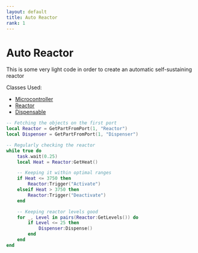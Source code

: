 ```yaml
---
layout: default
title: Auto Reactor
rank: 1
---
```


# Auto Reactor

This is some very light code in order to create an automatic self-sustaining reactor

Classes Used:
- [Microcontroller](https://realbongochongo.github.io/cosmicjunk.lua/docs/basic/microcontroller)
- [Reactor](https://realbongochongo.github.io/cosmicjunk.lua/docs/types/part/reactor)
- [Dispensable](https://realbongochongo.github.io/cosmicjunk.lua/docs/types/part/dispensable)

```lua
-- Fetching the objects on the first port
local Reactor = GetPartFromPort(1, "Reactor")
local Dispenser = GetPartFromPort(1, "Dispenser")

-- Regularly checking the reactor
while true do
    task.wait(0.25)
    local Heat = Reactor:GetHeat()

    -- Keeping it within optimal ranges
    if Heat <= 3750 then
        Reactor:Trigger("Activate")
    elseif Heat > 3750 then
        Reactor:Trigger("Deactivate")
    end

    -- Keeping reactor levels good
    for _, Level in pairs(Reactor:GetLevels()) do
        if Level <= 25 then
            Dispenser:Dispense()
        end
    end
end
```
